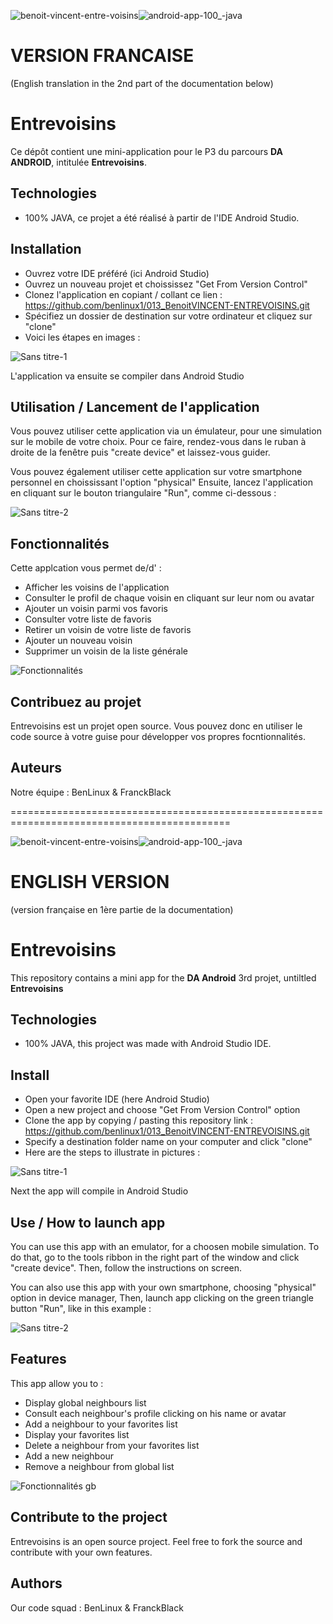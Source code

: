 ![benoit-vincent-entre-voisins](https://github.com/benlinux1/013_BenoitVINCENT-ENTREVOISINS/assets/78255467/40ab4f1d-de90-461c-85ab-f55913d437c7)![android-app-100_-java](https://github.com/benlinux1/013_BenoitVINCENT-ENTREVOISINS/assets/78255467/149d3ea6-2a40-49e8-a7cc-a8cabab1f251)

# VERSION FRANCAISE
(English translation in the 2nd part of the documentation below)

# Entrevoisins

Ce dépôt contient une mini-application pour le P3 du parcours **DA ANDROID**, intitulée **Entrevoisins**.

## Technologies
- 100% JAVA, ce projet a été réalisé à partir de l'IDE Android Studio.

## Installation
- Ouvrez votre IDE préféré (ici Android Studio)
- Ouvrez un nouveau projet et choississez "Get From Version Control"
- Clonez l'application en copiant / collant ce lien : https://github.com/benlinux1/013_BenoitVINCENT-ENTREVOISINS.git
- Spécifiez un dossier de destination sur votre ordinateur et cliquez sur "clone"
- Voici les étapes en images :

![Sans titre-1](https://user-images.githubusercontent.com/78255467/163190059-da88648f-1973-478d-bb77-b718449825a3.png)

L'application va ensuite se compiler dans Android Studio

## Utilisation / Lancement de l'application

Vous pouvez utiliser cette application via un émulateur, pour une simulation sur le mobile de votre choix.
Pour ce faire, rendez-vous dans le ruban à droite de la fenêtre puis "create device" et laissez-vous guider.

Vous pouvez également utiliser cette application sur votre smartphone personnel en choississant l'option "physical"
Ensuite, lancez l'application en cliquant sur le bouton triangulaire "Run", comme ci-dessous :

![Sans titre-2](https://user-images.githubusercontent.com/78255467/163193524-89842086-ca39-475c-afc2-e39e3e586f68.png)

## Fonctionnalités

Cette applcation vous permet de/d' :

- Afficher les voisins de l'application
- Consulter le profil de chaque voisin en cliquant sur leur nom ou avatar
- Ajouter un voisin parmi vos favoris
- Consulter votre liste de favoris
- Retirer un voisin de votre liste de favoris
- Ajouter un nouveau voisin
- Supprimer un voisin de la liste générale

![Fonctionnalités](https://user-images.githubusercontent.com/78255467/163198277-585066ca-6ddb-4857-95c3-bb0dba4fb3bb.png)

## Contribuez au projet

Entrevoisins est un projet open source. Vous pouvez donc en utiliser le code source à votre guise pour développer vos propres focntionnalités.

## Auteurs

Notre équipe : BenLinux & FranckBlack


============================================================================================

![benoit-vincent-entre-voisins](https://github.com/benlinux1/013_BenoitVINCENT-ENTREVOISINS/assets/78255467/40ab4f1d-de90-461c-85ab-f55913d437c7)![android-app-100_-java](https://github.com/benlinux1/013_BenoitVINCENT-ENTREVOISINS/assets/78255467/149d3ea6-2a40-49e8-a7cc-a8cabab1f251)


# ENGLISH VERSION
(version française en 1ère partie de la documentation)

# Entrevoisins

This repository contains a mini app for the **DA Android** 3rd projet, untiltled **Entrevoisins**

## Technologies
- 100% JAVA, this project was made with Android Studio IDE.

## Install
- Open your favorite IDE (here Android Studio)
- Open a new project and choose "Get From Version Control" option
- Clone the app by copying / pasting this repository link : https://github.com/benlinux1/013_BenoitVINCENT-ENTREVOISINS.git
- Specify a destination folder name on your computer and click "clone"
- Here are the steps to illustrate in pictures :

![Sans titre-1](https://user-images.githubusercontent.com/78255467/163190059-da88648f-1973-478d-bb77-b718449825a3.png)

Next the app will compile in Android Studio

## Use / How to launch app

You can use this app with an emulator, for a choosen mobile simulation.
To do that, go to the tools ribbon in the right part of the window and click "create device". Then, follow the instructions on screen.

You can also use this app with your own smartphone, choosing "physical" option in device manager, 
Then, launch app clicking on the green triangle button "Run", like in this example :

![Sans titre-2](https://user-images.githubusercontent.com/78255467/163193524-89842086-ca39-475c-afc2-e39e3e586f68.png)

## Features

This app allow you to :

- Display global neighbours list
- Consult each neighbour's profile clicking on his name or avatar
- Add a neighbour to your favorites list
- Display your favorites list
- Delete a neighbour from your favorites list
- Add a new neighbour
- Remove a neighbour from global list

![Fonctionnalités gb](https://user-images.githubusercontent.com/78255467/163202157-25bf037d-efa5-457f-9e59-2d00a503261c.png)

## Contribute to the project

Entrevoisins is an open source project. Feel free to fork the source and contribute with your own features.

## Authors

Our code squad : BenLinux & FranckBlack
